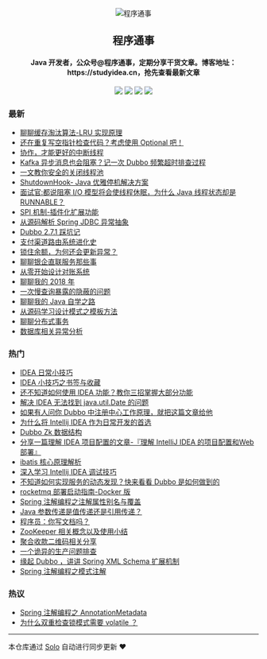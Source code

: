 <p align="center"><img alt="程序通事" src="https://img.hacpai.com/file/2019/08/reallogo-25908c87.png"></p><h2 align="center">
程序通事
</h2>

<h4 align="center">Java 开发者，公众号@程序通事，定期分享干货文章。博客地址：https://studyidea.cn，抢先查看最新文章</h4>
<p align="center"><a title="程序通事" target="_blank" href="https://github.com/9526xu/solo-blog"><img src="https://img.shields.io/github/last-commit/9526xu/solo-blog.svg?style=flat-square&color=FF9900"></a>
<a title="GitHub repo size in bytes" target="_blank" href="https://github.com/9526xu/solo-blog"><img src="https://img.shields.io/github/repo-size/9526xu/solo-blog.svg?style=flat-square"></a>
<a title="Solo Version" target="_blank" href="https://github.com/b3log/solo/releases"><img src="https://img.shields.io/badge/solo-3.6.6-f1e05a.svg?style=flat-square&color=blueviolet"></a>
<a title="Hits" target="_blank" href="https://github.com/b3log/hits"><img src="https://hits.b3log.org/9526xu/solo-blog.svg"></a></p>

### 最新

* [聊聊缓存淘汰算法-LRU 实现原理](https://studyidea.cn/LRU_cache)
* [还在重复写空指针检查代码？考虑使用 Optional 吧！](https://studyidea.cn/java-optional)
* [协作，才能更好的中断线程](https://studyidea.cn/articles/2019/09/27/1569594617973.html)
* [Kafka 异步消息也会阻塞？记一次 Dubbo 频繁超时排查过程](https://studyidea.cn/articles/2019/09/20/1568988162424.html)
* [一文教你安全的关闭线程池](https://studyidea.cn/articles/2019/09/08/1567940077280.html)
* [ShutdownHook- Java 优雅停机解决方案](https://studyidea.cn/articles/2019/09/03/1567504427330.html)
* [面试官:都说阻塞 I/O 模型将会使线程休眠，为什么 Java 线程状态却是 RUNNABLE？](https://studyidea.cn/articles/2019/09/01/1567329584198.html)
* [SPI 机制-插件化扩展功能](https://studyidea.cn/articles/2019/08/28/1566984830112.html)
* [从源码解析 Spring JDBC 异常抽象](https://studyidea.cn/articles/2019/08/26/1566790658521.html)
* [Dubbo 2.7.1 踩坑记](https://studyidea.cn/articles/2019/08/26/1566790622115.html)
* [支付渠道路由系统进化史](https://studyidea.cn/articles/2019/08/26/1566790579930.html)
* [锁住余额，为何还会更新异常？](https://studyidea.cn/articles/2019/08/26/1566790545895.html)
* [聊聊银企直联服务那些事](https://studyidea.cn/articles/2019/08/26/1566790401205.html)
* [从零开始设计对账系统](https://studyidea.cn/articles/2019/08/26/1566790305561.html)
* [聊聊我的 2018 年](https://studyidea.cn/articles/2019/08/26/1566790264635.html)
* [一次慢查询暴露的隐蔽的问题](https://studyidea.cn/articles/2019/08/26/1566790220148.html)
* [聊聊我的 Java 自学之路](https://studyidea.cn/articles/2019/08/26/1566790154008.html)
* [从源码学习设计模式之模板方法](https://studyidea.cn/articles/2019/08/26/1566790117004.html)
* [聊聊分布式事务](https://studyidea.cn/articles/2019/08/26/1566790053866.html)
* [数据库相关异常分析](https://studyidea.cn/articles/2019/08/26/1566790015570.html)

### 热门

* [IDEA 日常小技巧](https://studyidea.cn/articles/2019/06/02/1559465646386.html)
* [IDEA 小技巧之书签与收藏](https://studyidea.cn/bookmark_and_favorites)
* [还不知道如何使用 IDEA 功能？教你三招掌握大部分功能](https://studyidea.cn/articles/2019/05/30/1559152180029.html)
* [解决 IDEA 无法找到 java.util.Date 的问题](https://studyidea.cn/articles/2019/06/01/1559382236231.html)
* [如果有人问你 Dubbo 中注册中心工作原理，就把这篇文章给他](https://studyidea.cn/articles/2019/08/15/1565863724325.html)
* [为什么将 Intellij IDEA 作为日常开发的首选](https://studyidea.cn/-why_choose_idea)
* [Dubbo Zk 数据结构](https://studyidea.cn/articles/2019/08/11/1565514751471.html)
* [分享一篇理解 IDEA 项目配置的文章-『理解 IntelliJ IDEA 的项目配置和Web部署』](https://studyidea.cn/articles/2019/06/17/1560777539736.html)
* [ibatis  核心原理解析](https://studyidea.cn/articles/2019/07/27/1564223174815.html)
* [深入学习 Intellij IDEA 调试技巧](https://studyidea.cn/articles/2019/07/14/1563093546093.html)
* [不知道如何实现服务的动态发现？快来看看 Dubbo 是如何做到的](https://studyidea.cn/articles/2019/08/19/1566216571466.html)
* [rocketmq 部署启动指南-Docker 版](https://studyidea.cn/articles/2019/08/25/1566733255551.html)
* [Spring 注解编程之注解属性别名与覆盖](https://studyidea.cn/articles/2019/07/10/1562768280760.html)
* [Java 参数传递是值传递还是引用传递？](https://studyidea.cn/articles/2019/07/21/1563701593446.html)
* [程序员：你写文档吗？](https://studyidea.cn/articles/2019/08/04/1564912554838.html)
* [ZooKeeper 相关概念以及使用小结](https://studyidea.cn/articles/2019/08/07/1565185374187.html)
* [聚合收款二维码相关分享](https://studyidea.cn/articles/2019/08/14/1565776563471.html)
* [一个诡异的生产问题排查](https://studyidea.cn/articles/2019/07/25/1564063324112.html)
* [缘起 Dubbo ，讲讲 Spring XML Schema 扩展机制](https://studyidea.cn/articles/2019/06/15/1560598141405.html)
* [Spring 注解编程之模式注解](https://studyidea.cn/spring-stereotype-annotations)

### 热议

* [Spring 注解编程之 AnnotationMetadata](https://studyidea.cn/articles/2019/07/05/1562314284729.html)
* [为什么双重检查锁模式需要 volatile ？](https://studyidea.cn/articles/2019/07/31/1564581660190.html)

---

本仓库通过 [Solo](https://github.com/b3log/solo) 自动进行同步更新 ❤️ 